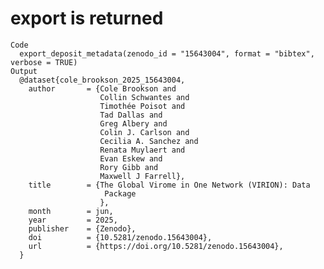 # export is returned

    Code
      export_deposit_metadata(zenodo_id = "15643004", format = "bibtex", verbose = TRUE)
    Output
      @dataset{cole_brookson_2025_15643004,
        author       = {Cole Brookson and
                        Collin Schwantes and
                        Timothée Poisot and
                        Tad Dallas and
                        Greg Albery and
                        Colin J. Carlson and
                        Cecilia A. Sanchez and
                        Renata Muylaert and
                        Evan Eskew and
                        Rory Gibb and
                        Maxwell J Farrell},
        title        = {The Global Virome in One Network (VIRION): Data
                         Package
                        },
        month        = jun,
        year         = 2025,
        publisher    = {Zenodo},
        doi          = {10.5281/zenodo.15643004},
        url          = {https://doi.org/10.5281/zenodo.15643004},
      }

